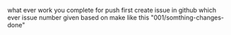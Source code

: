 what ever work you complete for push first create issue in github which ever issue number given based on make like this "001/somthing-changes-done" 
